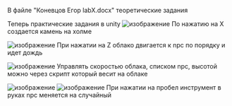 В файле "Коневцов Егор labX.docx" теоретические задания

Теперь практические задания в unity 
![изображение](https://github.com/user-attachments/assets/0a568d98-5520-41af-a074-cb4c6074d5a3)
По нажатию на X создается камень на холме

![изображение](https://github.com/user-attachments/assets/e3ef4e7c-c82f-45c4-b8a9-b5b2e612fbb9)
При нажатии на Z облако двигается к npc по порядку и идет дождь

![изображение](https://github.com/user-attachments/assets/11bf47ce-c837-437c-ab57-ce7be8f61ba7)
Управлять скоростью облака, списком npc, высотой можно через скрипт который весит на облаке

![изображение](https://github.com/user-attachments/assets/f5560e69-9600-48d1-9a50-509e07247d2f)
![изображение](https://github.com/user-attachments/assets/c0bae98a-991d-4be3-91c9-d5e7212c047f)
При нажатии на пробел инструмент в руках npc меняется на случайный



